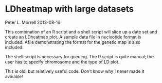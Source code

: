 # LDheatmap with large datasets

Peter L. Morrell
2013-08-16

This combination of an R script and a shell script will slice up a date set and create an LDheatmap plot. A sample data file in nucleotide format is included. Afile demonstrating the format for the genetic map is also included.

The shell script is necessary for queuing. The R script is quite manual; 
the user has to specify chromosome and the type of LD plot.

This is old, but relatively useful code. Don't know why I never made it avaiable!


